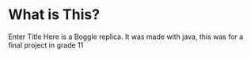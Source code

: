 # What is This?

Enter Title Here is a Boggle replica. It was made with java, this was for a final project in grade 11
